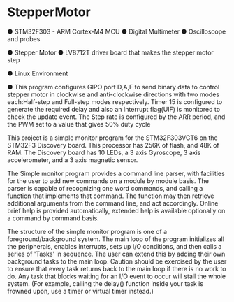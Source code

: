 # StepperMotor

● STM32F303 - ARM Cortex-M4 MCU  ● Digital Multimeter  ● Oscilloscope and probes

● Stepper Motor  ● LV8712T driver board that makes the stepper motor step

● Linux Environment

● This program configures GIPO port D,A,F to send binary data to control stepper motor in clockwise and 
  anti-clockwise directions with two modes each:Half-step and Full-step modes respectively.
	Timer 15 is configured to generate the required delay and also an Interrupt flag(UIF) is monitored to check
  the update event. The Step rate is configured by the ARR period, and the PWM set to a value that gives 50% duty cycle

This project is a simple monitor program for the STM32F303VCT6 on the STM32F3 Discovery board. This processor has 256K of flash, and 
48K of RAM. The Discovery board has 10 LEDs, a 3 axis Gyroscope, 3 axis accelerometer, and a 3 axis magnetic sensor.

The Simple monitor program provides a command line parser, with facilities for the user to add new commands on a module by module
basis.  The parser is capable of recognizing one word commands, and calling a function that implements that command.  The function may
then retrieve additional arguments from the command line, and act accordingly.  Online brief help is provided automatically, extended 
help is available optionally on a command by command basis.

The structure of the simple monitor program is one of a foreground/background system. The main loop of the program initializes all the 
peripherals, enables interrupts, sets up I/O conditions, and then calls a series of 'Tasks' in sequence.  The user can extend this by 
adding their own background tasks to the main loop. Caution should be exercised by the user to ensure that every task returns back to the 
main loop if there is no work to do. Any task that blocks waiting for an I/O event to occur will stall the whole system. (For example, 
calling the delay() function inside your task is frowned upon, use a timer or virtual timer instead.)
